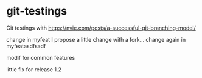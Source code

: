 # git-testings
Git testings with https://nvie.com/posts/a-successful-git-branching-model/

change in myfeat
I propose a little change with a fork...
change again in myfeatasdfsadf

modif for common features

little fix for release 1.2
